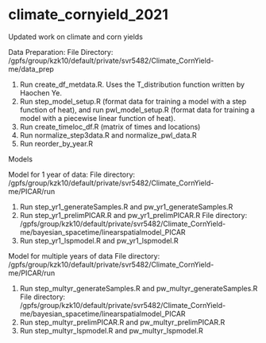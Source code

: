 # climate_cornyield_2021
Updated work on climate and corn yields

Data Preparation:
File Directory: /gpfs/group/kzk10/default/private/svr5482/Climate_CornYield-me/data_prep
1. Run create_df_metdata.R. Uses the T_distribution function written by Haochen Ye. 
2. Run step_model_setup.R (format data for training a model with a step function of heat), and run pwl_model_setup.R (format data for training a model with a piecewise linear function of heat).
4. Run create_timeloc_df.R (matrix of times and locations)
5. Run normalize_step3data.R and normalize_pwl_data.R
6. Run reorder_by_year.R

Models

Model for 1 year of data:
File directory: /gpfs/group/kzk10/default/private/svr5482/Climate_CornYield-me/PICAR/run
1. Run step_yr1_generateSamples.R and pw_yr1_generateSamples.R
2. Run step_yr1_prelimPICAR.R and pw_yr1_prelimPICAR.R
File directory: /gpfs/group/kzk10/default/private/svr5482/Climate_CornYield-me/bayesian_spacetime/linearspatialmodel_PICAR
3. Run step_yr1_lspmodel.R and pw_yr1_lspmodel.R

Model for multiple years of data
File directory: /gpfs/group/kzk10/default/private/svr5482/Climate_CornYield-me/PICAR/run
1. Run step_multyr_generateSamples.R and pw_multyr_generateSamples.R
File directory: /gpfs/group/kzk10/default/private/svr5482/Climate_CornYield-me/bayesian_spacetime/linearspatialmodel_PICAR
2. Run step_multyr_prelimPICAR.R and pw_multyr_prelimPICAR.R
3. Run step_multyr_lspmodel.R and pw_multyr_lspmodel.R
